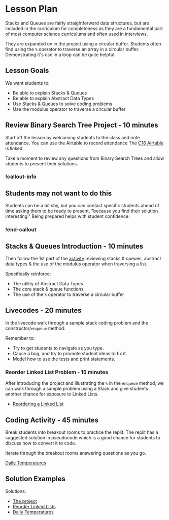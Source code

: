 # Lesson Plan

Stacks and Queues are fairly straightforward data structures, but are included in the curriculum for completeness as they are a fundamental part of most computer science curriculums and often used in interviews.

They are expanded on in the project using a circular buffer. Students often find using the `%` operator to traverse an array in a circular buffer. Demonstrating it's use in a loop can be quite helpful.

## Lesson Goals

We want students to:

- Be able to explain Stacks & Queues
- Be able to explain Abstract Data Types
- Use Stacks & Queues to solve coding problems
- Use the modulus operator to traverse a circular buffer

## Review Binary Search Tree Project - 10 minutes

Start off the lesson by welcoming students to the class and note attendance. You can use the Airtable to record attendance The [C16 Airtable](https://airtable.com/appkfPQ769uxQLSei/tbl6oiA8ZG1wKUonM/viwgf4wesbLFMlg1L?blocks=hide) is linked.

Take a moment to review any questions from Binary Search Trees and allow students to present their solutions.

### !callout-info

## Students may not want to do this

Students can be a bit shy, but you can contact specific students ahead of time asking them to be ready to present, "because you find their solution interesting."  Being prepared helps with student confidence.

### !end-callout

## Stacks & Queues Introduction - 10 minutes

Then follow the 1st part of the [activity](./01-stacks-and-queues.md) reviewing stacks & queues, abstract data types & the use of the modulus operator when traversing a list.  

Specifically reinforce:

- The utility of Abstract Data Types
- The core stack & queue functions
- The use of the `%` operator to traverse a circular buffer

## Livecodes - 20 minutes

In the livecode walk through a sample stack coding problem and the constructor/`enqueue` method:

Remember to:

- Try to get students to navigate as you type.  
- Cause a bug, and try to promote student ideas to fix it.
- Model how to use the tests and print statements.

### Reorder Linked List Problem - 15 minutes

After introducing the project and illustrating the `%` in the `enqueue` method, we can walk through a sample problem using a Stack and give students another chance for exposure to Linked Lists.

- [Reordering a Linked List](https://replit.com/@adadev/reorderlinkedlist#reorder_linked_list/reorder_linked_list.py)

## Coding Activity - 45 minutes

Break students into breakout rooms to practice the replit. The replit has a suggested solution in pseudocode which is a good chance for students to discuss how to convert it to code.

Iterate through the breakout rooms answering questions as you go.

[Daily Temperatures](https://replit.com/@adadev/Daily-Temperatures-Solution#daily_temperatures/daily_temperatures.py)

## Solution Examples

Solutions:

- [The project](https://github.com/adagold/stacks-queues/tree/python-solution)
- [Reorder Linked Lists](https://replit.com/@adadev/reorderlinkedlist-Solution)
- [Daily Temperatures](https://replit.com/@adadev/Daily-Temperatures-Solution#main.py)
